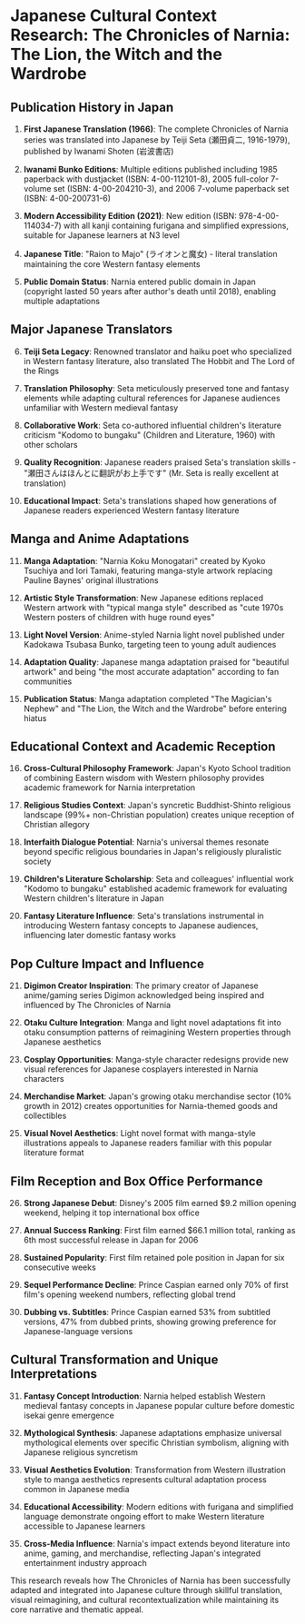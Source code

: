 # Japanese Cultural Context Research: The Chronicles of Narnia: The Lion, the Witch and the Wardrobe

## Publication History in Japan

1. **First Japanese Translation (1966)**: The complete Chronicles of Narnia series was translated into Japanese by Teiji Seta (瀬田貞二, 1916-1979), published by Iwanami Shoten (岩波書店)

2. **Iwanami Bunko Editions**: Multiple editions published including 1985 paperback with dustjacket (ISBN: 4-00-112101-8), 2005 full-color 7-volume set (ISBN: 4-00-204210-3), and 2006 7-volume paperback set (ISBN: 4-00-200731-6)

3. **Modern Accessibility Edition (2021)**: New edition (ISBN: 978-4-00-114034-7) with all kanji containing furigana and simplified expressions, suitable for Japanese learners at N3 level

4. **Japanese Title**: "Raion to Majo" (ライオンと魔女) - literal translation maintaining the core Western fantasy elements

5. **Public Domain Status**: Narnia entered public domain in Japan (copyright lasted 50 years after author's death until 2018), enabling multiple adaptations

## Major Japanese Translators

6. **Teiji Seta Legacy**: Renowned translator and haiku poet who specialized in Western fantasy literature, also translated The Hobbit and The Lord of the Rings

7. **Translation Philosophy**: Seta meticulously preserved tone and fantasy elements while adapting cultural references for Japanese audiences unfamiliar with Western medieval fantasy

8. **Collaborative Work**: Seta co-authored influential children's literature criticism "Kodomo to bungaku" (Children and Literature, 1960) with other scholars

9. **Quality Recognition**: Japanese readers praised Seta's translation skills - "瀬田さんはほんとに翻訳がお上手です" (Mr. Seta is really excellent at translation)

10. **Educational Impact**: Seta's translations shaped how generations of Japanese readers experienced Western fantasy literature

## Manga and Anime Adaptations

11. **Manga Adaptation**: "Narnia Koku Monogatari" created by Kyoko Tsuchiya and Iori Tamaki, featuring manga-style artwork replacing Pauline Baynes' original illustrations

12. **Artistic Style Transformation**: New Japanese editions replaced Western artwork with "typical manga style" described as "cute 1970s Western posters of children with huge round eyes"

13. **Light Novel Version**: Anime-styled Narnia light novel published under Kadokawa Tsubasa Bunko, targeting teen to young adult audiences

14. **Adaptation Quality**: Japanese manga adaptation praised for "beautiful artwork" and being "the most accurate adaptation" according to fan communities

15. **Publication Status**: Manga adaptation completed "The Magician's Nephew" and "The Lion, the Witch and the Wardrobe" before entering hiatus

## Educational Context and Academic Reception

16. **Cross-Cultural Philosophy Framework**: Japan's Kyoto School tradition of combining Eastern wisdom with Western philosophy provides academic framework for Narnia interpretation

17. **Religious Studies Context**: Japan's syncretic Buddhist-Shinto religious landscape (99%+ non-Christian population) creates unique reception of Christian allegory

18. **Interfaith Dialogue Potential**: Narnia's universal themes resonate beyond specific religious boundaries in Japan's religiously pluralistic society

19. **Children's Literature Scholarship**: Seta and colleagues' influential work "Kodomo to bungaku" established academic framework for evaluating Western children's literature in Japan

20. **Fantasy Literature Influence**: Seta's translations instrumental in introducing Western fantasy concepts to Japanese audiences, influencing later domestic fantasy works

## Pop Culture Impact and Influence

21. **Digimon Creator Inspiration**: The primary creator of Japanese anime/gaming series Digimon acknowledged being inspired and influenced by The Chronicles of Narnia

22. **Otaku Culture Integration**: Manga and light novel adaptations fit into otaku consumption patterns of reimagining Western properties through Japanese aesthetics

23. **Cosplay Opportunities**: Manga-style character redesigns provide new visual references for Japanese cosplayers interested in Narnia characters

24. **Merchandise Market**: Japan's growing otaku merchandise sector (10% growth in 2012) creates opportunities for Narnia-themed goods and collectibles

25. **Visual Novel Aesthetics**: Light novel format with manga-style illustrations appeals to Japanese readers familiar with this popular literature format

## Film Reception and Box Office Performance

26. **Strong Japanese Debut**: Disney's 2005 film earned $9.2 million opening weekend, helping it top international box office

27. **Annual Success Ranking**: First film earned $66.1 million total, ranking as 6th most successful release in Japan for 2006

28. **Sustained Popularity**: First film retained pole position in Japan for six consecutive weeks

29. **Sequel Performance Decline**: Prince Caspian earned only 70% of first film's opening weekend numbers, reflecting global trend

30. **Dubbing vs. Subtitles**: Prince Caspian earned 53% from subtitled versions, 47% from dubbed prints, showing growing preference for Japanese-language versions

## Cultural Transformation and Unique Interpretations

31. **Fantasy Concept Introduction**: Narnia helped establish Western medieval fantasy concepts in Japanese popular culture before domestic isekai genre emergence

32. **Mythological Synthesis**: Japanese adaptations emphasize universal mythological elements over specific Christian symbolism, aligning with Japanese religious syncretism

33. **Visual Aesthetics Evolution**: Transformation from Western illustration style to manga aesthetics represents cultural adaptation process common in Japanese media

34. **Educational Accessibility**: Modern editions with furigana and simplified language demonstrate ongoing effort to make Western literature accessible to Japanese learners

35. **Cross-Media Influence**: Narnia's impact extends beyond literature into anime, gaming, and merchandise, reflecting Japan's integrated entertainment industry approach

This research reveals how The Chronicles of Narnia has been successfully adapted and integrated into Japanese culture through skillful translation, visual reimagining, and cultural recontextualization while maintaining its core narrative and thematic appeal.